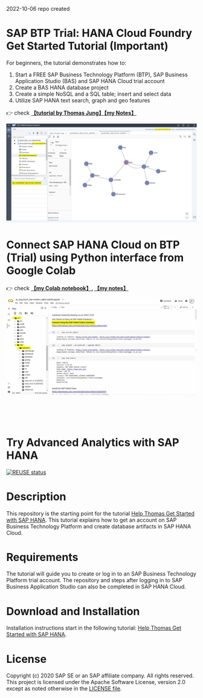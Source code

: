 2022-10-06 repo created   
# SAP BTP Trial: HANA Cloud Foundry Get Started Tutorial (Important)  

For beginners, the tutorial demonstrates how to:  
1. Start a FREE SAP Business Technology Platform (BTP), SAP Business Application Studio (BAS) and SAP HANA Cloud trial account  
2. Create a BAS HANA database project  
3. Create a simple NoSQL and a SQL table; insert and select data  
4. Utilize SAP HANA text search, graph and geo features  

:point_right: check **[【tutorial by Thomas Jung】](https://developers.sap.com/tutorials/hana-trial-advanced-analytics.html#31c0c967-3cc0-45b4-9c21-cbd7d66d8342)[【my Notes】](https://docs.google.com/document/d/1Cs3xhwe-OgQL679NVSFIeGN1TJro5o6osLJ2EdS0QhQ)**  

<img src="https://github.com/Nov05/pictures/blob/master/repos/sap-btp-trial-hana-cf-get-started/2022-10-06%2013_27_30-NVIDIA%20GeForce%20Overlay.jpg?raw=true">


# Connect SAP HANA Cloud on BTP (Trial) using Python interface from Google Colab  
:point_right: check **[【my Colab notebook】](https://colab.research.google.com/drive/1X-4FdFMQx2MHouaUf1fbxA0Ab3r7e8hx), [【my notes】](https://docs.google.com/document/d/1Cs3xhwe-OgQL679NVSFIeGN1TJro5o6osLJ2EdS0QhQ)**  

<img src="https://github.com/Nov05/pictures/blob/master/sap-btp-trial-hana-cf-get-started/ezgif.com-gif-maker.gif?raw=true">

<br><br><br> 

# Try Advanced Analytics with SAP HANA

[![REUSE status](https://api.reuse.software/badge/github.com/SAP-samples/hana-cf-get-started-trial)](https://api.reuse.software/info/github.com/SAP-samples/hana-cf-get-started-trial)

# Description  

This repository is the starting point for the tutorial [Help Thomas Get Started with SAP HANA](https://developers.sap.com/tutorials/hana-trial-advanced-analytics.html). This tutorial explains how to get an account on SAP Business Technology Platform and create database artifacts in SAP HANA Cloud.

# Requirements  

The tutorial will guide you to create or log in to an SAP Business Technology Platform trial account. The repository and steps after logging in to SAP Business Application Studio can also be completed in SAP HANA Cloud.

# Download and Installation  

Installation instructions start in the following tutorial: [Help Thomas Get Started with SAP HANA](https://developers.sap.com/tutorials/hana-trial-advanced-analytics.html).

# License  

Copyright (c) 2020 SAP SE or an SAP affiliate company. All rights reserved. This project is licensed under the Apache Software License, version 2.0 except as noted otherwise in the [LICENSE file](LICENSES/Apache-2.0.txt).  
